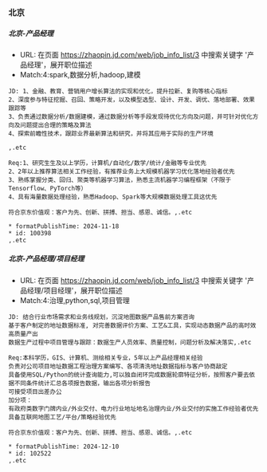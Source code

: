 
### 北京

##### 北京-产品经理
* URL: 在页面 https://zhaopin.jd.com/web/job_info_list/3 中搜索关键字 '产品经理'，展开职位描述
* Match:4:spark,数据分析,hadoop,建模

```
JD: 1、金融、教育、营销用户增长算法的实现和优化，提升拉新、复购等核心指标
2、深度参与特征挖掘、召回、策略开发，以及模型选型、设计、开发、调优、落地部署、效果跟踪等
3、负责通过数据分析/数据建模，通过数据分析等手段发现待优化方向及问题，并可针对优化方向及问题提出合理的策略及算法
4、探索前瞻性技术，跟踪业界最新算法和研究，并将其应用于实际的生产环境

,.etc

Req:1、研究生生及以上学历，计算机/自动化/数学/统计/金融等专业优先
2、2年以上推荐算法相关工作经验，有推荐业务上大规模机器学习优化落地经验者优先
3、熟练掌握分类、回归、聚类等机器学习算法，熟悉主流机器学习编程框架（不限于Tensorflow、PyTorch等）
4、具有海量数据处理经验，熟悉Hadoop、Spark等大规模数据处理工具这优先

符合京东价值观：客户为先、创新、拼搏、担当、感恩、诚信。,.etc

* formatPublishTime: 2024-11-18 
* id: 100398 
,.etc

```


##### 北京-产品经理/项目经理
* URL: 在页面 https://zhaopin.jd.com/web/job_info_list/3 中搜索关键字 '产品经理/项目经理'，展开职位描述
* Match:4:治理,python,sql,项目管理

```
JD: 结合行业市场需求和业务线规划，沉淀地图数据产品售前方案咨询
基于客户制定的地址数据标准, 对完善数据评价方案、工艺&工具，实现动态数据产品的高时效高质量产出
数据生产过程中项目管理与跟踪：数据生产人员效率、质量控制，问题分析及解决落实,.etc

Req:本科学历，GIS、计算机、测绘相关专业，5年以上产品经理相关经验
负责对公司项目地址数据工程治理方案编写、各项清洗地址数据指标与客户协商敲定
具备使用SQL/Python的统计查询能力,可以独自闭环完成数据轮廓特征分析，按照客户要去依据不同条件统计汇总各项报告数据，输出各项分析报告
可接受项目出差办公
加分项：
有政府类数字门牌内业/外业交付、电力行业地址地名治理内业/外业交付的实施工作经验者优先
具备互联网地图工艺/平台/策略经验优先

符合京东价值观：客户为先、创新、拼搏、担当、感恩、诚信。,.etc

* formatPublishTime: 2024-12-10 
* id: 102522 
,.etc

```

